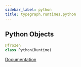 ```yaml
---
sidebar_label: python
title: typegraph.runtimes.python
---
```


## Python Objects

```python
@frozen
class Python(Runtime)
```

[Documentation](https://metatype.dev/docs/reference/runtimes/python)

